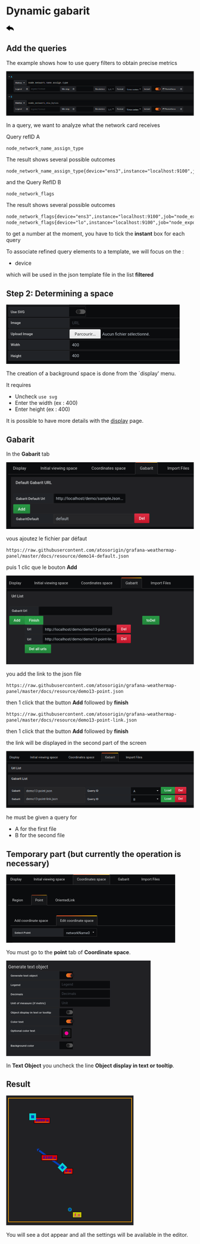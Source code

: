 # Dynamic gabarit

[![](../../screenshots/other/Go-back.png)](README.md)

## Add the queries

The example shows how to use query filters to obtain precise metrics

![fileselect background](../../screenshots/demo/tutorial13/query.png)

In a query, we want to analyze what the network card receives

Query refID A

```
node_network_name_assign_type

```

The result shows several possible outcomes

```
node_network_name_assign_type{device="ens3",instance="localhost:9100",job="node_exporter"}

```

and the Query RefID B

```
node_network_flags
```

The result shows several possible outcomes

```
node_network_flags{device="ens3",instance="localhost:9100",job="node_exporter"}
node_network_flags{device="lo",instance="localhost:9100",job="node_exporter"}

```

to get a number at the moment, you have to tick the **instant** box for each query

To associate refined query elements to a template, we will focus on the :

- device

which will be used in the json template file in the list **filtered**

## Step 2: Determining a space

![step 02](../../screenshots/demo/tutorial13/display.png)

The creation of a background space is done from the `display' menu.

It requires

- Uncheck `use svg`
- Enter the width (ex : 400)
- Enter height (ex : 400)

It is possible to have more details with the [display](../editor/display.md) page.

## Gabarit

In the **Gabarit** tab

![](../../screenshots/demo/tutorial14/demo14-0.png)

vous ajoutez le fichier par défaut

```
https://raw.githubusercontent.com/atosorigin/grafana-weathermap-panel/master/docs/resource/demo14-default.json

```

puis 1 clic que le bouton **Add**

![](../../screenshots/demo/tutorial13/demo13-1.png)

you add the link to the json file

```
https://raw.githubusercontent.com/atosorigin/grafana-weathermap-panel/master/docs/resource/demo13-point.json

```

then 1 click that the button **Add** followed by **finish**

```
https://raw.githubusercontent.com/atosorigin/grafana-weathermap-panel/master/docs/resource/demo13-point-link.json

```

then 1 click that the button **Add** followed by **finish**

the link will be displayed in the second part of the screen

![](../../screenshots/demo/tutorial13/demo13-2.png)

he must be given a query for

- A for the first file
- B for the second file

## Temporary part (but currently the operation is necessary)

![](../../screenshots/demo/tutorial13/tmp13-0.png)

You must go to the **point** tab of **Coordinate space**.

![](../../screenshots/demo/tutorial13/tmp13-1.png)

In **Text Object** you uncheck the line **Object display in text or tooltip**.

## Result

![](../../screenshots/demo/tutorial13/result.png)

You will see a dot appear and all the settings will be available in the editor.
